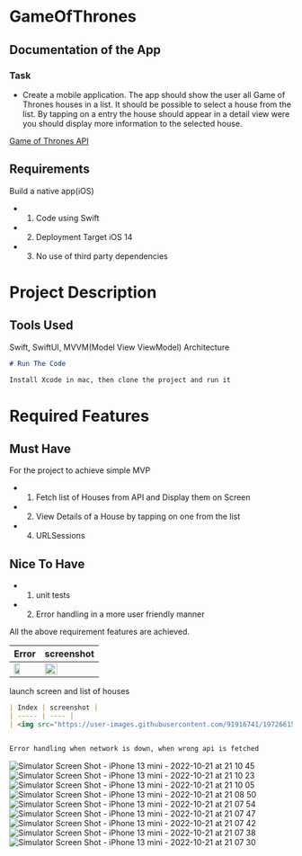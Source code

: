 # GameOfThrones
## Documentation of the App
### Task 
 - Create a mobile application. The app should show the user all Game of Thrones houses in a list.
It should be possible to select a house from the list. By tapping on a entry the house should appear in a detail view were you should display more information to the selected house.

[Game of Thrones API]( https://anapioficeandfire.com/)


## Requirements
Build a native app(iOS)
- 1. Code using Swift
- 2. Deployment Target iOS 14
- 3. No use of third party dependencies

# Project Description  

## Tools Used
Swift, SwiftUI, MVVM(Model View ViewModel) Architecture 


```md
# Run The Code

Install Xcode in mac, then clone the project and run it

```

# Required Features

## Must Have

For the project to achieve simple MVP

- 1. Fetch list of Houses from API and Display them on Screen
- 2. View Details of a House by tapping on one from the list
- 4. URLSessions


## Nice To Have
- 1. unit tests
- 2. Error handling in a more user friendly manner

All the above requirement features are achieved.

| Error | screenshot |
| ------  | ----- |
| <img src="" width= "50%" /> |<img src="" width= "50%" /> |


launch screen and list of houses


```md
| Index | screenshot |
| ----- | ---- |
| <img src="https://user-images.githubusercontent.com/91916741/197266156-b9bd2902-3e53-415d-a9b9-7ca0f7656804.png" width= "50%" />      | <img src="https://user-images.githubusercontent.com/91916741/197266199-79ba0301-04d9-42f8-a690-9baf066c4c81.png" width= "50%" />  |


Error handling when network is down, when wrong api is fetched
```

![Simulator Screen Shot - iPhone 13 mini - 2022-10-21 at 21 10 45]()
![Simulator Screen Shot - iPhone 13 mini - 2022-10-21 at 21 10 23]()
![Simulator Screen Shot - iPhone 13 mini - 2022-10-21 at 21 10 05](https://user-images.githubusercontent.com/91916741/197266220-ed87d528-7051-4e7c-8cce-209844d5b661.png)
![Simulator Screen Shot - iPhone 13 mini - 2022-10-21 at 21 08 50](https://user-images.githubusercontent.com/91916741/197266231-8cfc56d0-9451-4a10-8bbe-6321a1cae21a.png)
![Simulator Screen Shot - iPhone 13 mini - 2022-10-21 at 21 07 54](https://user-images.githubusercontent.com/91916741/197266244-199630b8-3c80-4840-a08c-02e7ea2fbcf5.png)
![Simulator Screen Shot - iPhone 13 mini - 2022-10-21 at 21 07 47](https://user-images.githubusercontent.com/91916741/197266248-174e3bd1-21d1-4af7-8ef1-0b237846131d.png)
![Simulator Screen Shot - iPhone 13 mini - 2022-10-21 at 21 07 42](https://user-images.githubusercontent.com/91916741/197266252-ef973058-0c84-4403-aab0-e194a1b9201e.png)
![Simulator Screen Shot - iPhone 13 mini - 2022-10-21 at 21 07 38](https://user-images.githubusercontent.com/91916741/197266258-0968a59b-6141-4a03-a7b3-e3a3177d9860.png)
![Simulator Screen Shot - iPhone 13 mini - 2022-10-21 at 21 07 30](https://user-images.githubusercontent.com/91916741/197266263-5b0e1316-6a4b-4483-875f-8d7150be38b6.png)
